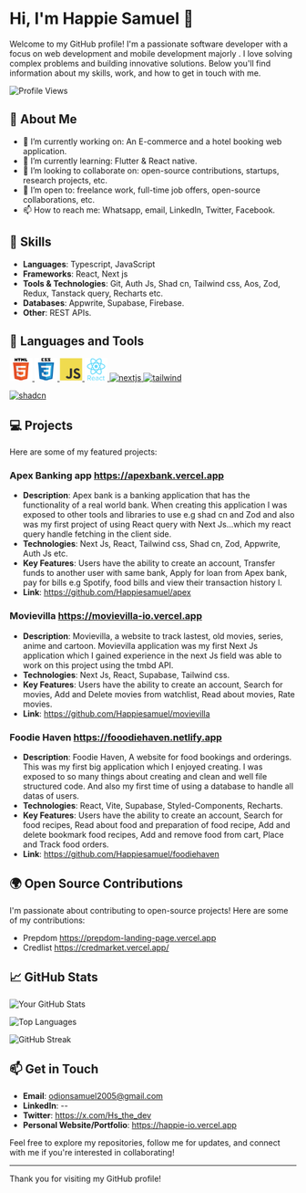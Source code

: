 
# Hi, I'm Happie Samuel 👋

Welcome to my GitHub profile! I'm a passionate software developer with a focus on web development and mobile development majorly . I love solving complex problems and building innovative solutions. Below you'll find information about my skills, work, and how to get in touch with me.

![Profile Views](https://komarev.com/ghpvc/?username=Happiesamuel&color=blue)

## 🌱 About Me
- 🔭 I’m currently working on: An E-commerce and a hotel booking web application.
- 🌱 I’m currently learning: Flutter & React native.
- 👯 I’m looking to collaborate on: open-source contributions, startups, research projects, etc.
- 🤔 I’m open to: freelance work, full-time job offers, open-source collaborations, etc.
- 📫 How to reach me: Whatsapp, email, LinkedIn, Twitter, Facebook.

## 🚀 Skills
- **Languages**: Typescript, JavaScript 
- **Frameworks**: React, Next js
- **Tools & Technologies**: Git, Auth Js, Shad cn, Tailwind css, Aos, Zod, Redux, Tanstack query, Recharts etc.
- **Databases**: Appwrite, Supabase, Firebase.
- **Other**:  REST APIs.

## 📐 Languages and Tools
<p align="left">
    <a href="https://www.w3.org/html/" target="_blank"> <img src="https://raw.githubusercontent.com/devicons/devicon/master/icons/html5/html5-original-wordmark.svg" alt="html5" width="40" height="40"/> </a>
    <a href="https://www.w3schools.com/css/" target="_blank"> <img src="https://raw.githubusercontent.com/devicons/devicon/master/icons/css3/css3-original-wordmark.svg" alt="css3" width="40" height="40"/> </a>
    <a href="https://developer.mozilla.org/en-US/docs/Web/JavaScript" target="_blank"> <img src="https://raw.githubusercontent.com/devicons/devicon/master/icons/javascript/javascript-original.svg" alt="javascript" width="40" height="40"/> </a>
      <a href="https://reactjs.org/" target="_blank"> <img src="https://raw.githubusercontent.com/devicons/devicon/master/icons/react/react-original-wordmark.svg" alt="react" width="40" height="40"/> </a>
    <a href="https://nextjs.org/" target="_blank"> <img src="https://encrypted-tbn0.gstatic.com/images?q=tbn:ANd9GcSJPpa5L8BQWfwHOIFMaKr5GBWr-Voo7-_OLw&s" alt="nextjs" width="40" height="40"/> </a>
    <a href="https://tailwindcss.com/" target="_blank"> <img src="https://www.vectorlogo.zone/logos/tailwindcss/tailwindcss-icon.svg" alt="tailwind" width="40" height="40"/> </a>

<a href="https://ui.shadcn.com/" target="_blank"> <img src="https://encrypted-tbn0.gstatic.com/images?q=tbn:ANd9GcRx-4NzcQFktC_lzqkD7t1pM0r8fokt9sUeReaDuwVfQg&s" alt="shadcn" width="40" height="40"/> </a>
    </p>


## 💻 Projects
Here are some of my featured projects:

### Apex Banking app https://apexbank.vercel.app
- **Description**: Apex bank is a banking application that has the functionality of a real world bank. When creating this application I was exposed to other tools and libraries to use e.g shad cn and Zod and also was my first project of using React query with Next Js...which my react query handle fetching in the client side.
- **Technologies**: Next Js, React, Tailwind css, Shad cn, Zod, Appwrite, Auth Js etc.
- **Key Features**:  Users have the ability to create an account, Transfer funds to another user with same bank, Apply for loan from Apex bank, pay for bills e.g Spotify, food bills and view their transaction history l.
- **Link**: https://github.com/Happiesamuel/apex

### Movievilla https://movievilla-io.vercel.app
- **Description**: Movievilla, a website to track lastest, old movies, series, anime and cartoon. Movievilla application was my first Next Js application which I gained experience in the next Js field was able to work on this project using the tmbd API.
- **Technologies**: Next Js, React, Supabase, Tailwind css.
- **Key Features**: Users have the ability to create an account, Search for movies, Add and Delete movies from watchlist, Read about movies, Rate movies.
- **Link**: https://github.com/Happiesamuel/movievilla

### Foodie Haven https://fooodiehaven.netlify.app
- **Description**: Foodie Haven, A website for food bookings and orderings. This was my first big application which I enjoyed creating. I was exposed to so many things about creating and clean and well file structured code. And also my first time of using a database to handle all datas of users.
- **Technologies**: React, Vite, Supabase, Styled-Components, Recharts.
- **Key Features**: Users have the ability to create an account, Search for food recipes, Read about food and preparation of food recipe, Add and delete bookmark food recipes, Add and remove food from cart, Place and Track food orders.
- **Link**: https://github.com/Happiesamuel/foodiehaven

## 🌍 Open Source Contributions
I'm passionate about contributing to open-source projects! Here are some of my contributions:

- Prepdom https://prepdom-landing-page.vercel.app
- Credlist https://credmarket.vercel.app/

## 📈 GitHub Stats
![Your GitHub Stats](https://github-readme-stats.vercel.app/api?username=Happiesamuel&show_icons=true&count_private=true&hide=prs&theme=radical)

![Top Languages](https://github-readme-stats.vercel.app/api/top-langs/?username=Happiesamuel&layout=compact&theme=radical)

![GitHub Streak](https://github-readme-streak-stats.herokuapp.com/?user=Happiesamuel&theme=radical)

## 📫 Get in Touch
- **Email**: odionsamuel2005@gmail.com
- **LinkedIn**: --
- **Twitter**: https://x.com/Hs_the_dev
- **Personal Website/Portfolio**: https://happie-io.vercel.app

Feel free to explore my repositories, follow me for updates, and connect with me if you're interested in collaborating!

---

Thank you for visiting my GitHub profile!


